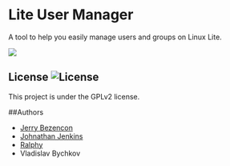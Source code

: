 Lite User Manager
=================

A tool to help you easily manage users and groups on Linux Lite.

![](http://i.imgur.com/uvzYj3s.png)

## License ![License](https://img.shields.io/badge/license-GPLv2-green.svg)

This project is under the GPLv2 license.

##Authors 
- [Jerry Bezencon](https://github.com/linuxlite/)
- [Johnathan Jenkins](https://github.com/shaggytwodope/)
- [Ralphy](https://github.com/ralphys/)
- Vladislav Bychkov

